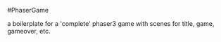 #PhaserGame

a boilerplate for a 'complete' phaser3 game with scenes for title, game, gameover, etc. 